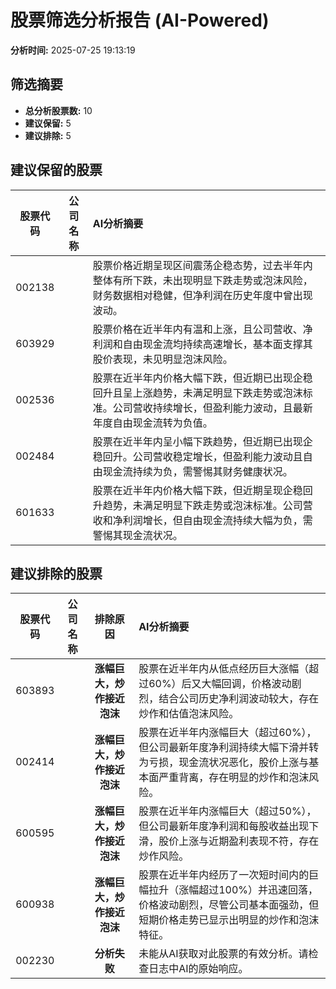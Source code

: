 # 股票筛选分析报告 (AI-Powered)

**分析时间:** 2025-07-25 19:13:19

## 筛选摘要

- **总分析股票数:** 10
- **建议保留:** 5
- **建议排除:** 5

## 建议保留的股票

| 股票代码 | 公司名称 | AI分析摘要 |
|:---:|:---:|:---|
| 002138 |  | 股票价格近期呈现区间震荡企稳态势，过去半年内整体有所下跌，未出现明显下跌走势或泡沫风险，财务数据相对稳健，但净利润在历史年度中曾出现波动。 |
| 603929 |  | 股票价格在近半年内有温和上涨，且公司营收、净利润和自由现金流均持续高速增长，基本面支撑其股价表现，未见明显泡沫风险。 |
| 002536 |  | 股票在近半年内价格大幅下跌，但近期已出现企稳回升且呈上涨趋势，未满足明显下跌走势或泡沫标准。公司营收持续增长，但盈利能力波动，且最新年度自由现金流转为负值。 |
| 002484 |  | 股票在近半年内呈小幅下跌趋势，但近期已出现企稳回升。公司营收稳定增长，但盈利能力波动且自由现金流持续为负，需警惕其财务健康状况。 |
| 601633 |  | 股票在近半年内价格大幅下跌，但近期呈现企稳回升趋势，未满足明显下跌走势或泡沫标准。公司营收和净利润增长，但自由现金流持续大幅为负，需警惕其现金流状况。 |

## 建议排除的股票

| 股票代码 | 公司名称 | 排除原因 | AI分析摘要 |
|:---:|:---:|:---:|:---|
| 603893 |  | **涨幅巨大，炒作接近泡沫** | 股票在近半年内从低点经历巨大涨幅（超过60%）后又大幅回调，价格波动剧烈，结合公司历史净利润波动较大，存在炒作和估值泡沫风险。 |
| 002414 |  | **涨幅巨大，炒作接近泡沫** | 股票在近半年内涨幅巨大（超过60%），但公司最新年度净利润持续大幅下滑并转为亏损，现金流状况恶化，股价上涨与基本面严重背离，存在明显的炒作和泡沫风险。 |
| 600595 |  | **涨幅巨大，炒作接近泡沫** | 股票在近半年内涨幅巨大（超过50%），但公司最新年度净利润和每股收益出现下滑，股价上涨与近期盈利表现不符，存在炒作风险。 |
| 600938 |  | **涨幅巨大，炒作接近泡沫** | 股票在近半年内经历了一次短时间内的巨幅拉升（涨幅超过100%）并迅速回落，价格波动剧烈，尽管公司基本面强劲，但短期价格走势已显示出明显的炒作和泡沫特征。 |
| 002230 |  | **分析失败** | 未能从AI获取对此股票的有效分析。请检查日志中AI的原始响应。 |
